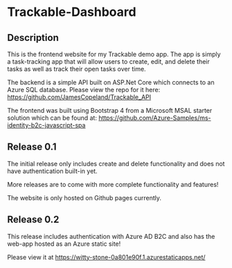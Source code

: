# Trackable-Dashboard

## Description
This is the frontend website for my Trackable demo app. The app is simply a task-tracking app that will allow users to create, edit, and delete their tasks 
as well as track their open tasks over time. 

The backend is a simple API built on ASP.Net Core which connects to an Azure SQL database. Please view the repo for it here: https://github.com/JamesCopeland/Trackable_API

The frontend was built using Bootstrap 4 from a Microsoft MSAL starter solution which can be found at: https://github.com/Azure-Samples/ms-identity-b2c-javascript-spa

## Release 0.1
The initial release only includes create and delete functionality and does not have authentication built-in yet.

More releases are to come with more complete functionality and features!

The website is only hosted on Github pages currently. 

## Release 0.2
This release includes authentication with Azure AD B2C and also has the web-app hosted as an Azure static site! 

Please view it at https://witty-stone-0a801e90f.1.azurestaticapps.net/
